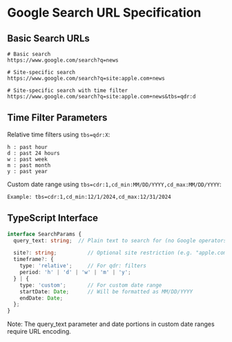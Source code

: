 # Google Search URL Specification

## Basic Search URLs

```
# Basic search
https://www.google.com/search?q=news

# Site-specific search
https://www.google.com/search?q=site:apple.com+news

# Site-specific search with time filter
https://www.google.com/search?q=site:apple.com+news&tbs=qdr:d
```

## Time Filter Parameters

Relative time filters using `tbs=qdr:X`:
```
h : past hour
d : past 24 hours
w : past week
m : past month
y : past year
```

Custom date range using `tbs=cdr:1,cd_min:MM/DD/YYYY,cd_max:MM/DD/YYYY`:
```
Example: tbs=cdr:1,cd_min:12/1/2024,cd_max:12/31/2024
```

## TypeScript Interface

```typescript
interface SearchParams {
  query_text: string;  // Plain text to search for (no Google operators)

  site?: string;          // Optional site restriction (e.g. "apple.com")
  timeframe?: {
    type: 'relative';     // For qdr: filters
    period: 'h' | 'd' | 'w' | 'm' | 'y';
  } | {
    type: 'custom';       // For custom date range
    startDate: Date;      // Will be formatted as MM/DD/YYYY
    endDate: Date;
  };
}
```

Note: The query_text parameter and date portions in custom date ranges require URL encoding.